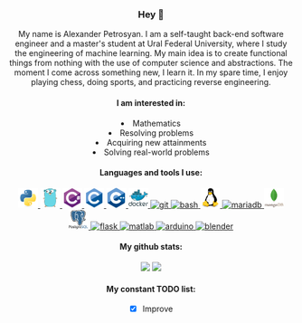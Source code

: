 <div align="center">
  <h3>
    Hey 👋
  </h3>
</div>

<div align="center">
  My name is Alexander Petrosyan. I am a self-taught back-end software engineer and a master's student at Ural Federal University, where I study the engineering of machine learning. My main idea is to create functional things from nothing with the use of computer science and abstractions. The moment I come across something new, I learn it. In my spare time, I enjoy playing chess, doing sports, and practicing reverse engineering.
</div>

<div align="center"> 
  <h4>
    I am interested in:
  </h4>
</div>

<div align="center">
  <li>Mathematics</li>
  <li>Resolving problems</li>
  <li>Acquiring new attainments</li>
  <li>Solving real-world problems</li>
</div>

<div align="center">
  <h4>
    Languages and tools I use:
  </h4>
</div>

<p align="center">
  <a href="https://www.python.org" target="_blank"> <img src="https://raw.githubusercontent.com/devicons/devicon/master/icons/python/python-original.svg" alt="python" width="35" height="35"/> </a>
  <a href="https://golang.org" target="_blank"> <img src="https://raw.githubusercontent.com/devicons/devicon/master/icons/go/go-original.svg" alt="go" width="35" height="35"/> </a>
  <a href="https://www.w3schools.com/cs/" target="_blank" rel="noreferrer"> <img src="https://raw.githubusercontent.com/devicons/devicon/master/icons/csharp/csharp-original.svg" alt="csharp" width="35" height="35"/> </a>
  <a href="https://www.cprogramming.com/" target="_blank"> <img src="https://raw.githubusercontent.com/devicons/devicon/master/icons/c/c-original.svg" alt="c" width="35" height="35"/> </a>
  <a href="https://www.w3schools.com/cpp/" target="_blank"> <img src="https://raw.githubusercontent.com/devicons/devicon/master/icons/cplusplus/cplusplus-original.svg" alt="cplusplus" width="35" height="35"/> </a>
  <a href="https://www.docker.com/" target="_blank"> <img src="https://raw.githubusercontent.com/devicons/devicon/master/icons/docker/docker-original-wordmark.svg" alt="docker" width="35" height="35"/> </a>
  <a href="https://git-scm.com/" target="_blank"> <img src="https://www.vectorlogo.zone/logos/git-scm/git-scm-icon.svg" alt="git" width="35" height="35"/> </a>
  <a href="https://www.gnu.org/software/bash/" target="_blank"> <img src="https://www.vectorlogo.zone/logos/gnu_bash/gnu_bash-icon.svg" alt="bash" width="35" height="35"/> </a>
  <a href="https://www.linux.org/" target="_blank"> <img src="https://raw.githubusercontent.com/devicons/devicon/master/icons/linux/linux-original.svg" alt="linux" width="35" height="35"/> </a>
  <a href="https://mariadb.org/" target="_blank"> <img src="https://www.vectorlogo.zone/logos/mariadb/mariadb-icon.svg" alt="mariadb" width="35" height="35"/> </a>
  <a href="https://www.mongodb.com/" target="_blank"> <img src="https://raw.githubusercontent.com/devicons/devicon/master/icons/mongodb/mongodb-original-wordmark.svg" alt="mongodb" width="35" height="35"/> </a>
  <a href="https://www.postgresql.org" target="_blank"> <img src="https://raw.githubusercontent.com/devicons/devicon/master/icons/postgresql/postgresql-original-wordmark.svg" alt="postgresql" width="35" height="35"/> </a>
  <a href="https://flask.palletsprojects.com/" target="_blank"> <img src="https://www.vectorlogo.zone/logos/pocoo_flask/pocoo_flask-icon.svg" alt="flask" width="35" height="35"/> </a>
  <a href="https://www.mathworks.com/" target="_blank"> <img src="https://upload.wikimedia.org/wikipedia/commons/2/21/Matlab_Logo.png" alt="matlab" width="35" height="35"/> </a>
  <a href="https://www.arduino.cc/" target="_blank"> <img src="https://cdn.worldvectorlogo.com/logos/arduino-1.svg" alt="arduino" width="35" height="35"/> </a> 
  <a href="https://www.blender.org/" target="_blank" rel="noreferrer"> <img src="https://download.blender.org/branding/community/blender_community_badge_white.svg" alt="blender" width="35" height="35"/> </a>
</p>

<div align="center">
  <h4>
    My github stats:
  </h4>
</div>

<div align="center">
    <img class="img" src="https://github-readme-stats.vercel.app/api?username=modernpacifist&show_icons=true&line_height=25&count_private=true&hide=stars&bg_color=000000&icon_color=ffffff&text_color=ffffff&title_color=ffffff&border_radius=0&card_width=600" />
    <img class="img" src="https://github-readme-stats.vercel.app/api/top-langs/?username=modernpacifist&layout=compact&bg_color=000000&icon_color=ffffff&text_color=ffffff&title_color=ffffff&border_radius=0&hide=jupyter%20notebook,gdb&langs_count=10&card_width=550" />
</div>

<div align="center">
  <h4>
    My constant TODO list:
  </h4>
</div>

<div align="center">

- [x] Improve
</div>
